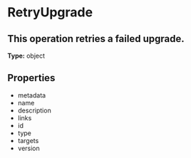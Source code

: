 # RetryUpgrade

## This operation retries a failed upgrade.

**Type:** object

## Properties
* metadata
* name
* description
* links
* id
* type
* targets
* version
